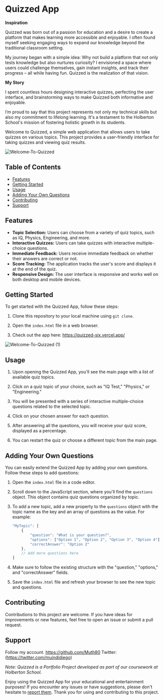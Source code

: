 # Quizzed App

**Inspiration**

Quizzed was born out of a passion for education and a desire to create a platform that makes learning more accessible and enjoyable. I often found myself seeking engaging ways to expand our knowledge beyond the traditional classroom setting.

My journey began with a simple idea: Why not build a platform that not only tests knowledge but also nurtures curiosity? I envisioned a space where users could challenge themselves, gain instant insights, and track their progress – all while having fun. Quizzed is the realization of that vision.

**My Story**

I spent countless hours designing interactive quizzes, perfecting the user interface, and brainstorming ways to make Quizzed both informative and enjoyable.

I’m proud to say that this project represents not only my technical skills but also my commitment to lifelong learning. It's a testament to the Holberton School's mission of fostering holistic growth in its students.


Welcome to Quizzed, a simple web application that allows users to take quizzes on various topics. This project provides a user-friendly interface for taking quizzes and viewing quiz results.

![Welcome-To-Quizzed](https://github.com/Muth80/quizzed/assets/117746069/2d2b25cc-7253-4c6d-9f64-4755b1c06885)

## Table of Contents

- [Features](#features)
- [Getting Started](#getting-started)
- [Usage](#usage)
- [Adding Your Own Questions](#adding-your-own-questions)
- [Contributing](#contributing)
- [Support](#support)

## Features

- **Topic Selection:** Users can choose from a variety of quiz topics, such as IQ, Physics, Engineering, and more.
- **Interactive Quizzes:** Users can take quizzes with interactive multiple-choice questions.
- **Immediate Feedback:** Users receive immediate feedback on whether their answers are correct or not.
- **Score Tracking:** The application tracks the user's score and displays it at the end of the quiz.
- **Responsive Design:** The user interface is responsive and works well on both desktop and mobile devices.

## Getting Started

To get started with the Quizzed App, follow these steps:

1. Clone this repository to your local machine using `git clone`.

2. Open the `index.html` file in a web browser.

3. Check out the app here: https://quizzed-six.vercel.app/


![Welcome-To-Quizzed (1)](https://github.com/Muth80/quizzed/assets/117746069/89664856-1318-4de4-a58d-3e96389ec987)



## Usage

1. Upon opening the Quizzed App, you'll see the main page with a list of available quiz topics.

2. Click on a quiz topic of your choice, such as "IQ Test," "Physics," or "Engineering."

3. You will be presented with a series of interactive multiple-choice questions related to the selected topic.

4. Click on your chosen answer for each question.

5. After answering all the questions, you will receive your quiz score, displayed as a percentage.

6. You can restart the quiz or choose a different topic from the main page.

## Adding Your Own Questions

You can easily extend the Quizzed App by adding your own questions. Follow these steps to add questions:

1. Open the `index.html` file in a code editor.

2. Scroll down to the JavaScript section, where you'll find the `questions` object. This object contains quiz questions organized by topic.

3. To add a new topic, add a new property to the `questions` object with the topic name as the key and an array of questions as the value. For example:
   ```javascript
   "MyTopic": [
       {
           "question": "What is your question?",
           "options": ["Option 1", "Option 2", "Option 3", "Option 4"],
           "correctAnswer": "Option 2"
       },
       // Add more questions here
   ]
   ```

4. Make sure to follow the existing structure with the "question," "options," and "correctAnswer" fields.

5. Save the `index.html` file and refresh your browser to see the new topic and questions.

## Contributing

Contributions to this project are welcome. If you have ideas for improvements or new features, feel free to open an issue or submit a pull request.

## Support

Follow my account. https://github.com/Muth80
Twitter: (https://twitter.com/muindidiego)

*Note: Quizzed is a Portfolio Project developed as part of our coursework at Holberton School.*

Enjoy using the Quizzed App for your educational and entertainment purposes! If you encounter any issues or have suggestions, please don't hesitate to [report them](https://github.com/Muth80/quizzed-app/issues). Thank you for using and contributing to this project.

